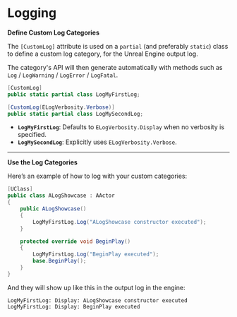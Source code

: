 # Logging

**Define Custom Log Categories**

The `[CustomLog]` attribute is used on a `partial` (and preferably `static`) class to define a custom log category, for the Unreal Engine output log.&#x20;

The category's API will then generate automatically with methods such as `Log` / `LogWarning` / `LogError` / `LogFatal`.

```csharp
[CustomLog]
public static partial class LogMyFirstLog;

[CustomLog(ELogVerbosity.Verbose)]
public static partial class LogMySecondLog;
```

* **`LogMyFirstLog`**: Defaults to `ELogVerbosity.Display` when no verbosity is specified.
* **`LogMySecondLog`**: Explicitly uses `ELogVerbosity.Verbose`.

***

**Use the Log Categories**

Here’s an example of how to log with your custom categories:

```csharp
[UClass]
public class ALogShowcase : AActor
{
    public ALogShowcase()
    {
        LogMyFirstLog.Log("ALogShowcase constructor executed");
    }

    protected override void BeginPlay()
    {
        LogMyFirstLog.Log("BeginPlay executed");
        base.BeginPlay();
    }
}
```

And they will show up like this in the output log in the engine:

```
LogMyFirstLog: Display: ALogShowcase constructor executed
LogMyFirstLog: Display: BeginPlay executed
```
